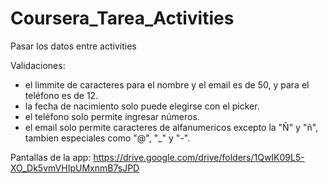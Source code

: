 # Coursera_Tarea_Activities
Pasar los datos entre activities

Validaciones:
- el limmite de caracteres para el nombre y el email es de 50, y para el teléfono es de 12.
- la fecha de nacimiento solo puede elegirse con el picker.
- el teléfono solo permite ingresar números.
- el email solo permite caracteres de alfanumericos excepto la "Ñ" y "ñ", tambien especiales como "@", "_" y "-".

Pantallas de la app:
https://drive.google.com/drive/folders/1QwIK09L5-XO_Dk5vmVHIpUMxnmB7sJPD
